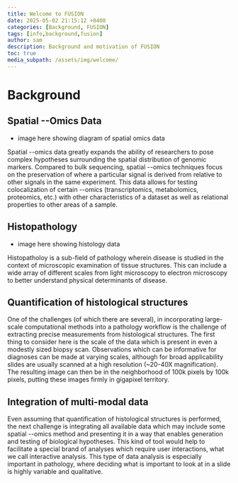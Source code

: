 ```yaml
---
title: Welcome to FUSION
date: 2025-05-02 21:15:12 +0400
categories: [Background, FUSION]
tags: [info,background,fusion]
author: sam
description: Background and motivation of FUSION
toc: true
media_subpath: /assets/img/welcome/
---
```


# Background

## Spatial --Omics Data

- image here showing diagram of spatial omics data

Spatial --omics data greatly expands the ability of researchers to pose complex hypotheses surrounding the spatial distribution of genomic markers. Compared to bulk sequencing, spatial --omics techniques focus on the preservation of where a particular signal is derived from relative to other signals in the same experiment. This data allows for testing colocalization of certain --omics (transcriptomics, metabolomics, proteomics, etc.) with other characteristics of a dataset as well as relational properties to other areas of a sample.

## Histopathology

- image here showing histology data

Histopatholoy is a sub-field of pathology wherein disease is studied in the context of microscopic examination of tissue structures. This can include a wide array of different scales from light microscopy to electron microscopy to better understand physical determinants of disease. 

## Quantification of histological structures

One of the challenges (of which there are several), in incorporating large-scale computational methods into a pathology workflow is the challenge of extracting precise measurements from histological structures. The first thing to consider here is the scale of the data which is present in even a modestly sized biopsy scan. Observations which can be informative for diagnoses can be made at varying scales, although for broad applicability slides are usually scanned at a high resolution (~20-40X magnification). The resulting image can then be in the neighborhood of 100k pixels by 100k pixels, putting these images firmly in gigapixel territory.

## Integration of multi-modal data

Even assuming that quantification of histological structures is performed, the next challenge is integrating all available data which may include some spatial --omics method and presenting it in a way that enables generation and testing of biological hypotheses. This kind of tool would help to facilitate a special brand of analyses which require user interactions, what we call interactive analysis. This type of data analysis is especially important in pathology, where deciding what is important to look at in a slide is highly variable and qualitative.

